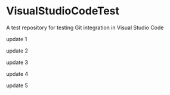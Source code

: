 # VisualStudioCodeTest
A test repository for testing Git integration in Visual Studio Code

update 1

update 2

update 3

update 4

update 5